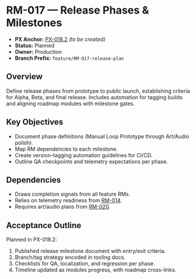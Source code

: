 # RM-017 — Release Phases & Milestones

- **PX Anchor:** [PX-018.2](../prompts/PX-018.2.md) _(to be created)_
- **Status:** Planned
- **Owner:** Production
- **Branch Prefix:** `feature/RM-017-release-plan`

## Overview
Define release phases from prototype to public launch, establishing criteria for Alpha, Beta, and final release. Includes automation for tagging builds and aligning roadmap modules with milestone gates.

## Key Objectives
- Document phase definitions (Manual Loop Prototype through Art/Audio polish).
- Map RM dependencies to each milestone.
- Create version-tagging automation guidelines for CI/CD.
- Outline QA checkpoints and telemetry expectations per phase.

## Dependencies
- Draws completion signals from all feature RMs.
- Relies on telemetry readiness from [RM-014](RM-014.md).
- Requires art/audio plans from [RM-020](RM-020.md).

## Acceptance Outline
Planned in PX-018.2:
1. Published release milestone document with entry/exit criteria.
2. Branch/tag strategy encoded in tooling docs.
3. Checklists for QA, localization, and regression per phase.
4. Timeline updated as modules progress, with roadmap cross-links.
